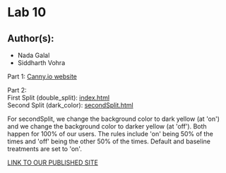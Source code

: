 # Lab 10
## Author(s):
- Nada Galal
- Siddharth Vohra  

Part 1: [Canny.io website](https://cse110-lab10-nadagehad01.canny.io)  

Part 2:  
First Split (double_split): [index.html](https://nadagehad01.github.io/Lab10/)  
Second Split (dark_color): [secondSplit.html](https://nadagehad01.github.io/Lab10/secondSplit.html)  

For secondSplit, we change the background color to dark yellow (at 'on') and we change the background color to darker yellow (at 'off'). Both happen for 100% of our users. The rules include 'on' being 50% of the times and 'off' being the other 50% of the times. Default and baseline treatments are set to 'on'.  

[LINK TO OUR PUBLISHED SITE](https://nadagehad01.github.io/Lab10/)
